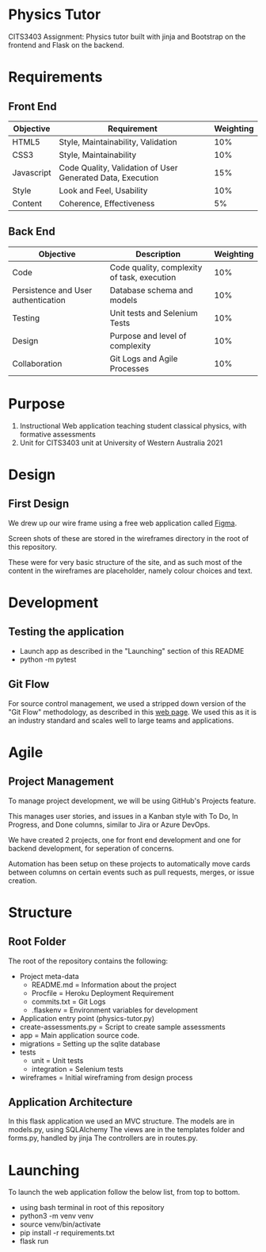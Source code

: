 # Physics Tutor

CITS3403 Assignment: Physics tutor built with jinja and Bootstrap on the frontend and Flask on the backend.

# Requirements

## Front End

| Objective  | Requirement                                                | Weighting |
| ---------- | ---------------------------------------------------------- | --------- |
| HTML5      | Style, Maintainability, Validation                         | 10%       |
| CSS3       | Style, Maintainability                                     | 10%       |
| Javascript | Code Quality, Validation of User Generated Data, Execution | 15%       |
| Style      | Look and Feel, Usability                                   | 10%       |
| Content    | Coherence, Effectiveness                                   | 5%        |

## Back End

| Objective                           | Description                                 | Weighting |
| ----------------------------------- | ------------------------------------------- | --------- |
| Code                                | Code quality, complexity of task, execution | 10%       |
| Persistence and User authentication | Database schema and models                  | 10%       |
| Testing                             | Unit tests and Selenium Tests               | 10%       |
| Design                              | Purpose and level of complexity             | 10%       |
| Collaboration                       | Git Logs and Agile Processes                | 10%       |

# Purpose

1. Instructional Web application teaching student classical physics, with formative assessments
2. Unit for CITS3403 unit at University of Western Australia 2021

# Design

## First Design

We drew up our wire frame using a free web application called [Figma](https://www.figma.com).

Screen shots of these are stored in the wireframes directory in the root of this repository.

These were for very basic structure of the site, and as such most of the content in the wireframes are placeholder, namely colour choices and text.

# Development

## Testing the application

- Launch app as described in the "Launching" section of this README
- python -m pytest

## Git Flow

For source control management, we used a stripped down version of the "Git Flow" methodology, as described in this [web page](https://www.gitkraken.com/learn/git/git-flow).
We used this as it is an industry standard and scales well to large teams and applications.

# Agile

## Project Management

To manage project development, we will be using GitHub's Projects feature.

This manages user stories, and issues in a Kanban style with To Do, In Progress, and Done columns, similar to Jira or Azure DevOps.

We have created 2 projects, one for front end development and one for backend development, for seperation of concerns.

Automation has been setup on these projects to automatically move cards between columns on certain events such as pull requests, merges, or issue creation.

# Structure

## Root Folder

The root of the repository contains the following:

- Project meta-data
  - README.md = Information about the project
  - Procfile = Heroku Deployment Requirement
  - commits.txt = Git Logs
  - .flaskenv = Environment variables for development
- Application entry point (physics-tutor.py)
- create-assessments.py = Script to create sample assessments
- app = Main application source code.
- migrations = Setting up the sqlite database
- tests
  - unit = Unit tests
  - integration = Selenium tests
- wireframes = Initial wireframing from design process

## Application Architecture

In this flask application we used an MVC structure.
The models are in models.py, using SQLAlchemy
The views are in the templates folder and forms.py, handled by jinja
The controllers are in routes.py.

# Launching

To launch the web application follow the below list, from top to bottom.

- using bash terminal in root of this repository
- python3 -m venv venv
- source venv/bin/activate
- pip install -r requirements.txt
- flask run
